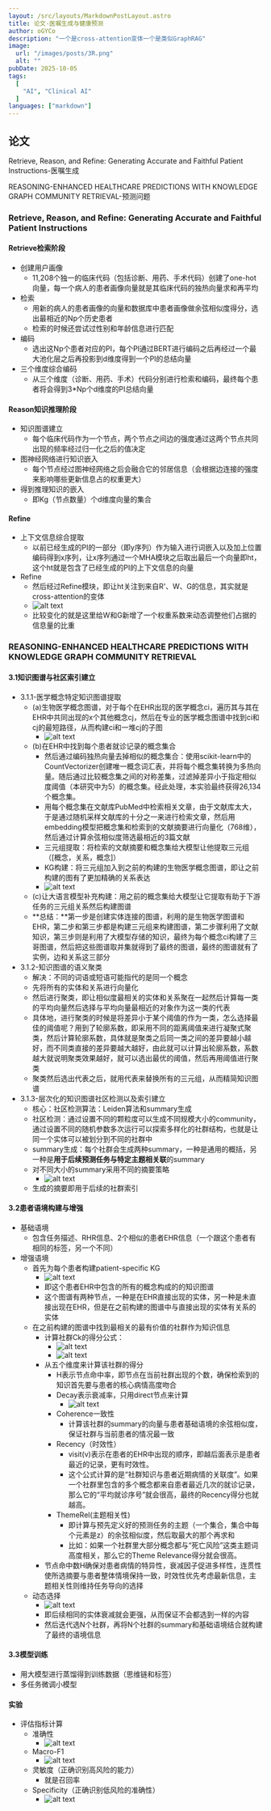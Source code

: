 ```yaml
---
layout: /src/layouts/MarkdownPostLayout.astro
title: 论文-医嘱生成与健康预测
author: oGYCo
description: "一个是cross-attention变体一个是类似GraphRAG"
image:
  url: "/images/posts/3R.png"
  alt: ""
pubDate: 2025-10-05
tags:
  [
    "AI", "Clinical AI"
  ]
languages: ["markdown"]
---
```

## 论文
Retrieve, Reason, and Refine: Generating Accurate and Faithful Patient Instructions-医嘱生成

REASONING-ENHANCED HEALTHCARE PREDICTIONS WITH KNOWLEDGE GRAPH COMMUNITY RETRIEVAL-预测问题

### Retrieve, Reason, and Refine: Generating Accurate and Faithful Patient Instructions

#### Retrieve检索阶段

- 创建用户画像
  - 11,208个独一的临床代码（包括诊断、用药、手术代码）创建了one-hot向量，每一个病人的患者画像向量就是其临床代码的独热向量求和再平均
- 检索
  - 用新的病人的患者画像的向量和数据库中患者画像做余弦相似度得分，选出最相近的Np个历史患者
  - 检索的时候还尝试过性别和年龄信息进行匹配
- 编码
  - 选出这Np个患者对应的PI，每个PI通过BERT进行编码之后再经过一个最大池化层之后再投影到d维度得到一个PI的总结向量
- 三个维度综合编码
  - 从三个维度（诊断、用药、手术）代码分别进行检索和编码，最终每个患者将会得到3*Np个d维度的PI总结向量

#### Reason知识推理阶段
- 知识图谱建立
  - 每个临床代码作为一个节点，两个节点之间边的强度通过这两个节点共同出现的频率经过归一化之后的值决定
- 图神经网络进行知识嵌入
  - 每个节点经过图神经网络之后会融合它的邻居信息（会根据边连接的强度来影响哪些更新信息占的权重更大）
- 得到推理知识的嵌入
  - 即Kg（节点数量）个d维度向量的集合

#### Refine
- 上下文信息综合提取
  - 以前已经生成的PI的一部分（即y序列）作为输入进行词嵌入以及加上位置编码得到x序列，让x序列通过一个MHA模块之后取出最后一个向量即ht，这个ht就是包含了已经生成的PI的上下文信息的向量
- Refine
  - 然后经过Refine模块，即让ht关注到来自R'、W、G的信息，其实就是cross-attention的变体
  - ![alt text](image.png)
  - 比较变化的就是这里给W和G新增了一个权重系数来动态调整他们占据的信息量的比重

### REASONING-ENHANCED HEALTHCARE PREDICTIONS WITH KNOWLEDGE GRAPH COMMUNITY RETRIEVAL

#### 3.1知识图谱与社区索引建立

- 3.1.1-医学概念特定知识图谱提取
  - (a)生物医学概念图谱，对于每个在EHR出现的医学概念ci，遍历其与其在EHR中共同出现的x个其他概念cj，然后在专业的医学概念图谱中找到ci和cj的最短路径，从而构建ci和一堆cj的子图
    - ![alt text](image-1.png)
  - (b)在EHR中找到每个患者就诊记录的概念集合
    - 然后通过编码独热向量去掉相似的概念集合：使用scikit-learn中的CountVectorizer创建唯一概念词汇表，并将每个概念集转换为多热向量。随后通过比较概念集之间的对称差集，过滤掉差异小于指定相似度阈值（本研究中为5）的概念集。经此处理，本实验最终获得26,134个概念集。
    - 用每个概念集在文献库PubMed中检索相关文章，由于文献库太大，于是通过随机采样文献库的十分之一来进行检索文章，然后用embedding模型把概念集和检索到的文献摘要进行向量化（768维），然后通过计算余弦相似度筛选最相近的3篇文献
    - 三元组提取：将检索的文献摘要和概念集给大模型让他提取三元组（[概念，关系，概念]）
    - KG构建：将三元组加入到之前的构建的生物医学概念图谱，即让之前构建的图有了更加精确的关系表达
    - ![alt text](image-2.png)
  - (c)让大语言模型补充构建：用之前的概念集给大模型让它提取有助于下游任务的三元组关系然后构建图谱
  - **总结：**第一步是创建实体连接的图谱，利用的是生物医学图谱和EHR，第二步和第三步都是构建三元组来构建图谱，第二步骤利用了文献知识，第三步则是利用了大模型存储的知识，最终为每个概念ci构建了三哥图谱，然后把这些图谱取并集就得到了最终的图谱，最终的图谱就有了实例，边和关系这三部分
- 3.1.2-知识图谱的语义聚类
  - 解决：不同的词语或短语可能指代的是同一个概念
  - 先将所有的实体和关系进行向量化
  - 然后进行聚类，即让相似度最相关的实体和关系聚在一起然后计算每一类的平均向量然后选择与平均向量最相近的对象作为这一类的代表
  - 具体地，进行聚类的时候是将差异小于某个阈值的作为一类，怎么选择最佳的阈值呢？用到了轮廓系数，即采用不同的距离阈值来进行凝聚式聚类，然后计算轮廓系数，具体就是聚类之后同一类之间的差异要越小越好，而不同类直接的差异要越大越好，由此就可以计算出轮廓系数，系数越大就说明聚类效果越好，就可以选出最优的阈值，然后再用阈值进行聚类
  - 聚类然后选出代表之后，就用代表来替换所有的三元组，从而精简知识图谱
- 3.1.3-层次化的知识图谱社区检测以及索引建立
  - 核心：社区检测算法：Leiden算法和summary生成
  - 社区检测：通过设置不同的颗粒度可以生成不同规模大小的community，通过设置不同的随机参数多次运行可以探索多样化的社群结构，也就是让同一个实体可以被划分到不同的社群中
  - summary生成：每个社群会生成两种summary，一种是通用的概括，另一种是**用于后续预测任务与特定主题相关联**的summary
  - 对不同大小的summary采用不同的摘要策略
    - ![alt text](image-3.png)
  - 生成的摘要即用于后续的社群索引

#### 3.2患者语境构建与增强
- 基础语境
  - 包含任务描述、RHR信息、2个相似的患者EHR信息（一个跟这个患者有相同的标签，另一个不同）
- 增强语境
  - 首先为每个患者构建patient-specific KG
    - ![alt text](image-6.png)
    - 即这个患者EHR中包含的所有的概念构成的的知识图谱
    - 这个图谱有两种节点，一种是在EHR直接出现的实体，另一种是未直接出现在EHR，但是在之前构建的图谱中与直接出现的实体有关系的实体
  - 在之前构建的图谱中找到最相关的最有价值的社群作为知识信息
    - 计算社群Ck的得分公式：
      - ![alt text](image-4.png)
      - ![alt text](image-5.png)
    - 从五个维度来计算该社群的得分
      - H表示节点命中率，即节点在当前社群出现的个数，确保检索到的知识首先要与患者的核心病情高度吻合
      - Decay表示衰减率，只用direct节点来计算
        - ![alt text](image-7.png)
      - Coherence一致性
        - 计算该社群的summary的向量与患者基础语境的余弦相似度，保证社群与当前患者的情况最一致
      - Recency（时效性）
        - visit(v)表示在患者的EHR中出现的顺序，即越后面表示是患者最近的记录，更有时效性。
        - 这个公式计算的是“社群知识与患者近期病情的关联度”。如果一个社群里包含的多个概念都来自患者最近几次的就诊记录，那么它的“平均就诊序号”就会很高，最终的Recency得分也就越高。
      - ThemeRel(主题相关性)
        - 即计算与预先定义好的预测任务的主题（一个集合，集合中每个元素是z）的余弦相似度，然后取最大的那个再求和
        - 比如：如果一个社群里大部分概念都与“死亡风险”这类主题词高度相关，那么它的Theme Relevance得分就会很高。
    - 节点命中数H确保对患者病情的特异性，衰减因子促进多样性，连贯性使所选摘要与患者整体情境保持一致，时效性优先考虑最新信息，主题相关性则维持任务导向的选择
  - 动态选择
    - ![alt text](image-9.png)
    - 即后续相同的实体衰减就会更强，从而保证不会都选到一样的内容
    - 然后迭代选N个社群，再将N个社群的summary和基础语境结合就构建了最终的语境信息
#### 3.3模型训练
- 用大模型进行蒸馏得到训练数据（思维链和标签）
- 多任务微调小模型

#### 实验

- 评估指标计算
  - 准确性
    - ![alt text](image-10.png)
  - Macro-F1
    - ![alt text](image-8.png)
  - 灵敏度（正确识别高风险的能力）
    - 就是召回率
  - Specificity（正确识别低风险的准确性）
    - ![alt text](image-11.png)
